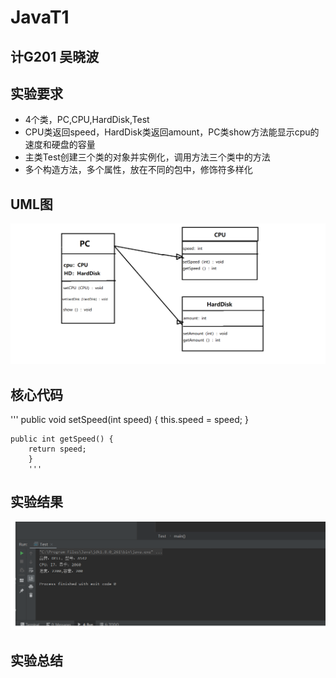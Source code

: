 # JavaT1

## 计G201 吴晓波

## 实验要求
+ 4个类，PC,CPU,HardDisk,Test
+ CPU类返回speed，HardDisk类返回amount，PC类show方法能显示cpu的速度和硬盘的容量
+ 主类Test创建三个类的对象并实例化，调用方法三个类中的方法
+ 多个构造方法，多个属性，放在不同的包中，修饰符多样化

## UML图
![](https://github.com/INHOPEKEEP/JavaT1/blob/main/picture/11.png)

## 核心代码
'''
   public void setSpeed(int speed) {
        this.speed = speed;
        }

    public int getSpeed() {
        return speed;
        }
        '''

## 实验结果
![](https://github.com/INHOPEKEEP/JavaT1/blob/main/picture/20%20(2).png)

## 实验总结



